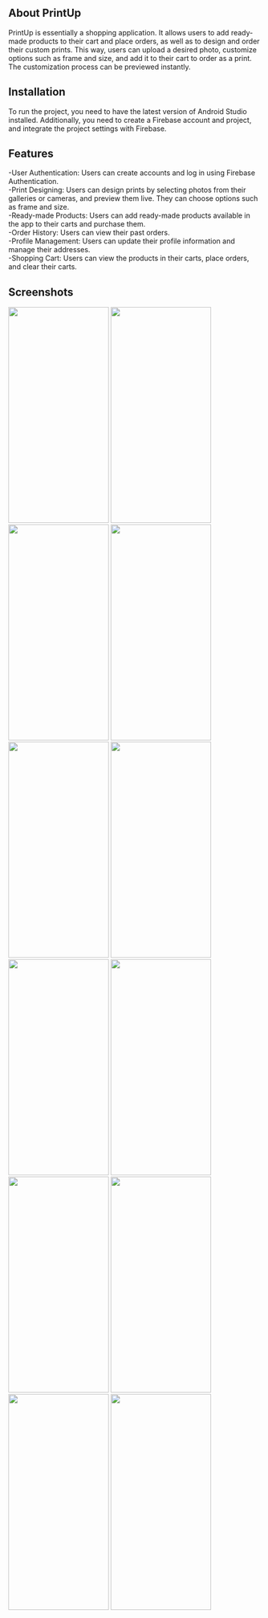 
## About PrintUp

PrintUp is essentially a shopping application. It allows users to add ready-made products to their cart and place orders, as well as to design and order their custom prints. This way, users can upload a desired photo, customize options such as frame and size, and add it to their cart to order as a print. The customization process can be previewed instantly.

## Installation
To run the project, you need to have the latest version of Android Studio installed. Additionally, you need to create a Firebase account and project, and integrate the project settings with Firebase.

## Features

-User Authentication: Users can create accounts and log in using Firebase Authentication.<br>
-Print Designing: Users can design prints by selecting photos from their galleries or cameras, and preview them live. They can choose options such as frame and size.<br>
-Ready-made Products: Users can add ready-made products available in the app to their carts and purchase them.<br>
-Order History: Users can view their past orders.<br>
-Profile Management: Users can update their profile information and manage their addresses.<br>
-Shopping Cart: Users can view the products in their carts, place orders, and clear their carts.<br>

## Screenshots
<img src="https://github.com/BarisFK/PrintUp/assets/92215497/7c7071ed-87c6-419d-a897-6e1e2264ef53" width="200" height="430" />
<img src="https://github.com/BarisFK/PrintUp/assets/92215497/8e256c72-3eb6-453b-a8b2-e2e55095aaef" width="200" height="430" />
<img src="https://github.com/BarisFK/PrintUp/assets/92215497/ca680e27-8ade-4c16-95ad-d9fb1bd892b2" width="200" height="430" />
<img src="https://github.com/BarisFK/PrintUp/assets/92215497/ffe7b626-b729-4c59-a5bb-18443284376e" width="200" height="430" />
<img src="https://github.com/BarisFK/PrintUp/assets/92215497/31c8bcaa-ebf4-4502-81fa-59509732c1af" width="200" height="430" />
<img src="https://github.com/BarisFK/PrintUp/assets/92215497/405bbad1-803d-4f5a-a7e9-d1e25059d088" width="200" height="430" />
<img src="https://github.com/BarisFK/PrintUp/assets/92215497/40727705-6b5e-4366-90ba-2a32115f9e15" width="200" height="430" />
<img src="https://github.com/BarisFK/PrintUp/assets/92215497/45282e83-82a7-40fb-81d5-7954187852d0" width="200" height="430" />
<img src="https://github.com/BarisFK/PrintUp/assets/92215497/2f3fed60-8961-45da-885c-88233af35eaf" width="200" height="430" />
<img src="https://github.com/BarisFK/PrintUp/assets/92215497/a516a5f0-914a-4726-9a06-2d58975748a2" width="200" height="430" />
<img src="https://github.com/BarisFK/PrintUp/assets/92215497/a3fc3893-040f-4280-832d-99f8fd0786af" width="200" height="430" />
<img src="https://github.com/BarisFK/PrintUp/assets/92215497/b772b4c0-b1f2-4fbc-ab72-9ed1c085acc9" width="200" height="430" />







